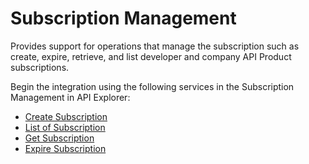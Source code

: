 # Subscription Management

Provides support for operations that manage the subscription such as create, expire, retrieve, and list developer and company API Product subscriptions.

Begin the integration using the following services in the Subscription Management in API Explorer:

* [Create Subscription](?path=reference/ConsumerManagement/CreatesProduct)
*  [List of Subscription](?path=reference/ConsumerManagement/listSubscription)
*  [Get Subscription](?path=reference/ConsumerManagement/GetSubscription)
*  [Expire Subscription](?path=reference/ConsumerManagement/ExpireSubscription)
